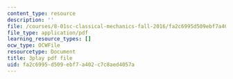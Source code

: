 ```yaml
---
content_type: resource
description: ''
file: /courses/8-01sc-classical-mechanics-fall-2016/fa2c6995d509ebf7a402c7c8aed4057a_PKOhhK7kPi4.pdf
file_type: application/pdf
learning_resource_types: []
ocw_type: OCWFile
resourcetype: Document
title: 3play pdf file
uid: fa2c6995-d509-ebf7-a402-c7c8aed4057a
---
```


